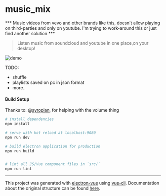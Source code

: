 # music_mix
*** Music videos from vevo and other brands like this, doesn't allow playing on third-parties and only on youtube. I'm trying to work-around this or just find another solution ***

> Listen music from soundcloud and youtube in one place,on your desktop!

![demo](https://i.imgur.com/xK0LYwE.gif)


TODO:
 - shuffle
 - playlists saved on pc in json format
 - more..
#### Build Setup

Thanks to:
@[syropian](https://github.com/syropian), for helping with the volume thing

``` bash
# install dependencies
npm install

# serve with hot reload at localhost:9080
npm run dev

# build electron application for production
npm run build


# lint all JS/Vue component files in `src/`
npm run lint

```

---

This project was generated with [electron-vue](https://github.com/SimulatedGREG/electron-vue) using [vue-cli](https://github.com/vuejs/vue-cli). Documentation about the original structure can be found [here](https://simulatedgreg.gitbooks.io/electron-vue/content/index.html).
